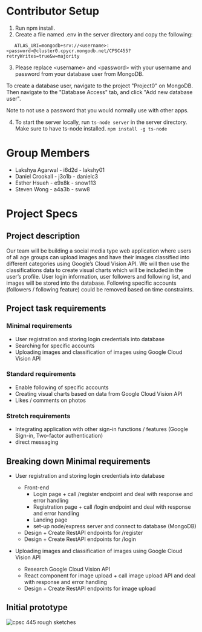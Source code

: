 # Contributor Setup

1. Run npm install.
2. Create a file named .env in the server directory and copy the following:

```
   ATLAS_URI=mongodb+srv://<username>:<password>@cluster0.cpycr.mongodb.net/CPSC455?retryWrites=true&w=majority
```
3. Please replace \<username> and \<password> with your username and password from your database user from MongoDB.

To create a database user, navigate to the project "Project0" on MongoDB. Then navigate to the "Database Access" tab, and click "Add new database user".

Note to not use a password that you would normally use with other apps.

4. To start the server locally, run ```ts-node server``` in the server directory. Make sure to have ts-node installed. ```npm install -g ts-node```

# Group Members

- Lakshya Agarwal - i6d2d - lakshy01
- Daniel Crookall - j3o1b - danielc3
- Esther Hsueh - e9x8k - snow113
- Steven Wong - a4a3b - sww8

# Project Specs

## Project description

Our team will be building a social media type web application where users of all age groups can upload images and have their images classified into different categories using Google’s Cloud Vision API. We will then use the classifications data to create visual charts which will be included in the user’s profile. User login information, user followers and following list, and images will be stored into the database. Following specific accounts (followers / following feature) could be removed based on time constraints.

## Project task requirements

### Minimal requirements

- User registration and storing login credentials into database
- Searching for specific accounts
- Uploading images and classification of images using Google Cloud Vision API

### Standard requirements

- Enable following of specific accounts
- Creating visual charts based on data from Google Cloud Vision API
- Likes / comments on photos

### Stretch requirements

- Integrating application with other sign-in functions / features (Google Sign-in, Two-factor authentication)
- direct messaging

## Breaking down Minimal requirements

- User registration and storing login credentials into database
    - Front-end
        - Login page + call /register endpoint and deal with response and error handling
        - Registration page + call /login endpoint and deal with response and error handling
        - Landing page
        - set-up node/express server and connect to database (MongoDB)
    - Design + Create RestAPI endpoints for /register
    - Design + Create RestAPI endpoints for /login
    
- Uploading images and classification of images using Google Cloud Vision API
    - Research Google Cloud Vision API
    - React component for image upload + call image upload API and deal with response and error handling
    - Design + Create RestAPI endpoints for image upload
    
## Initial prototype 
![cpsc 445 rough sketches](https://user-images.githubusercontent.com/46267622/170588932-148cb9f2-824c-41eb-9718-ecefb6308351.jpg)

